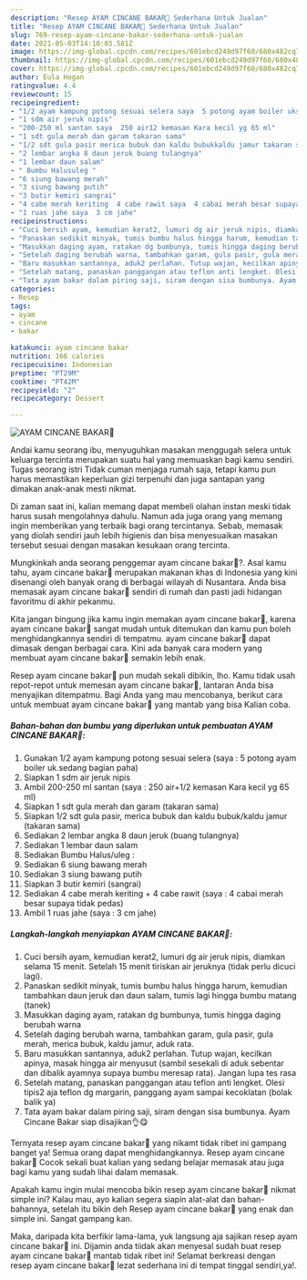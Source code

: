 ```yaml
---
description: "Resep AYAM CINCANE BAKAR🍗 Sederhana Untuk Jualan"
title: "Resep AYAM CINCANE BAKAR🍗 Sederhana Untuk Jualan"
slug: 769-resep-ayam-cincane-bakar-sederhana-untuk-jualan
date: 2021-05-03T14:10:03.581Z
image: https://img-global.cpcdn.com/recipes/601ebcd249d97f60/680x482cq70/ayam-cincane-bakar🍗-foto-resep-utama.jpg
thumbnail: https://img-global.cpcdn.com/recipes/601ebcd249d97f60/680x482cq70/ayam-cincane-bakar🍗-foto-resep-utama.jpg
cover: https://img-global.cpcdn.com/recipes/601ebcd249d97f60/680x482cq70/ayam-cincane-bakar🍗-foto-resep-utama.jpg
author: Eula Hogan
ratingvalue: 4.4
reviewcount: 15
recipeingredient:
- "1/2 ayam kampung potong sesuai selera saya  5 potong ayam boiler uksedang bagian paha"
- "1 sdm air jeruk nipis"
- "200-250 ml santan saya  250 air12 kemasan Kara kecil yg 65 ml"
- "1 sdt gula merah dan garam takaran sama"
- "1/2 sdt gula pasir merica bubuk dan kaldu bubukkaldu jamur takaran sama"
- "2 lembar angka 8 daun jeruk buang tulangnya"
- "1 lembar daun salam"
- " Bumbu Halusuleg "
- "6 siung bawang merah"
- "3 siung bawang putih"
- "3 butir kemiri sangrai"
- "4 cabe merah keriting  4 cabe rawit saya  4 cabai merah besar supaya tidak pedas"
- "1 ruas jahe saya  3 cm jahe"
recipeinstructions:
- "Cuci bersih ayam, kemudian kerat2, lumuri dg air jeruk nipis, diamkan selama 15 menit. Setelah 15 menit tiriskan air jeruknya (tidak perlu dicuci lagi)."
- "Panaskan sedikit minyak, tumis bumbu halus hingga harum, kemudian tambahkan daun jeruk dan daun salam, tumis lagi hingga bumbu matang (tanek)"
- "Masukkan daging ayam, ratakan dg bumbunya, tumis hingga daging berubah warna"
- "Setelah daging berubah warna, tambahkan garam, gula pasir, gula merah, merica bubuk, kaldu jamur, aduk rata."
- "Baru masukkan santannya, aduk2 perlahan. Tutup wajan, kecilkan apinya, masak hingga air menyusut (sambil sesekali di aduk sebentar dan dibalik ayamnya supaya bumbu meresap rata). Jangan lupa tes rasa"
- "Setelah matang, panaskan panggangan atau teflon anti lengket. Olesi tipis2 aja teflon dg margarin, panggang ayam sampai kecoklatan (bolak balik ya)"
- "Tata ayam bakar dalam piring saji, siram dengan sisa bumbunya. Ayam Cincane Bakar siap disajikan👌😋"
categories:
- Resep
tags:
- ayam
- cincane
- bakar

katakunci: ayam cincane bakar 
nutrition: 166 calories
recipecuisine: Indonesian
preptime: "PT29M"
cooktime: "PT42M"
recipeyield: "2"
recipecategory: Dessert

---
```



![AYAM CINCANE BAKAR🍗](https://img-global.cpcdn.com/recipes/601ebcd249d97f60/680x482cq70/ayam-cincane-bakar🍗-foto-resep-utama.jpg)

Andai kamu seorang ibu, menyuguhkan masakan menggugah selera untuk keluarga tercinta merupakan suatu hal yang memuaskan bagi kamu sendiri. Tugas seorang istri Tidak cuman menjaga rumah saja, tetapi kamu pun harus memastikan keperluan gizi terpenuhi dan juga santapan yang dimakan anak-anak mesti nikmat.

Di zaman  saat ini, kalian memang dapat membeli olahan instan meski tidak harus susah mengolahnya dahulu. Namun ada juga orang yang memang ingin memberikan yang terbaik bagi orang tercintanya. Sebab, memasak yang diolah sendiri jauh lebih higienis dan bisa menyesuaikan masakan tersebut sesuai dengan masakan kesukaan orang tercinta. 



Mungkinkah anda seorang penggemar ayam cincane bakar🍗?. Asal kamu tahu, ayam cincane bakar🍗 merupakan makanan khas di Indonesia yang kini disenangi oleh banyak orang di berbagai wilayah di Nusantara. Anda bisa memasak ayam cincane bakar🍗 sendiri di rumah dan pasti jadi hidangan favoritmu di akhir pekanmu.

Kita jangan bingung jika kamu ingin memakan ayam cincane bakar🍗, karena ayam cincane bakar🍗 sangat mudah untuk ditemukan dan kamu pun boleh menghidangkannya sendiri di tempatmu. ayam cincane bakar🍗 dapat dimasak dengan berbagai cara. Kini ada banyak cara modern yang membuat ayam cincane bakar🍗 semakin lebih enak.

Resep ayam cincane bakar🍗 pun mudah sekali dibikin, lho. Kamu tidak usah repot-repot untuk memesan ayam cincane bakar🍗, lantaran Anda bisa menyajikan ditempatmu. Bagi Anda yang mau mencobanya, berikut cara untuk membuat ayam cincane bakar🍗 yang mantab yang bisa Kalian coba.

<!--inarticleads1-->

##### Bahan-bahan dan bumbu yang diperlukan untuk pembuatan AYAM CINCANE BAKAR🍗:

1. Gunakan 1/2 ayam kampung potong sesuai selera (saya : 5 potong ayam boiler uk.sedang bagian paha)
1. Siapkan 1 sdm air jeruk nipis
1. Ambil 200-250 ml santan (saya : 250 air+1/2 kemasan Kara kecil yg 65 ml)
1. Siapkan 1 sdt gula merah dan garam (takaran sama)
1. Siapkan 1/2 sdt gula pasir, merica bubuk dan kaldu bubuk/kaldu jamur (takaran sama)
1. Sediakan 2 lembar angka 8 daun jeruk (buang tulangnya)
1. Sediakan 1 lembar daun salam
1. Sediakan  Bumbu Halus/uleg :
1. Sediakan 6 siung bawang merah
1. Sediakan 3 siung bawang putih
1. Siapkan 3 butir kemiri (sangrai)
1. Sediakan 4 cabe merah keriting + 4 cabe rawit (saya : 4 cabai merah besar supaya tidak pedas)
1. Ambil 1 ruas jahe (saya : 3 cm jahe)




<!--inarticleads2-->

##### Langkah-langkah menyiapkan AYAM CINCANE BAKAR🍗:

1. Cuci bersih ayam, kemudian kerat2, lumuri dg air jeruk nipis, diamkan selama 15 menit. Setelah 15 menit tiriskan air jeruknya (tidak perlu dicuci lagi).
1. Panaskan sedikit minyak, tumis bumbu halus hingga harum, kemudian tambahkan daun jeruk dan daun salam, tumis lagi hingga bumbu matang (tanek)
1. Masukkan daging ayam, ratakan dg bumbunya, tumis hingga daging berubah warna
1. Setelah daging berubah warna, tambahkan garam, gula pasir, gula merah, merica bubuk, kaldu jamur, aduk rata.
1. Baru masukkan santannya, aduk2 perlahan. Tutup wajan, kecilkan apinya, masak hingga air menyusut (sambil sesekali di aduk sebentar dan dibalik ayamnya supaya bumbu meresap rata). Jangan lupa tes rasa
1. Setelah matang, panaskan panggangan atau teflon anti lengket. Olesi tipis2 aja teflon dg margarin, panggang ayam sampai kecoklatan (bolak balik ya)
1. Tata ayam bakar dalam piring saji, siram dengan sisa bumbunya. Ayam Cincane Bakar siap disajikan👌😋




Ternyata resep ayam cincane bakar🍗 yang nikamt tidak ribet ini gampang banget ya! Semua orang dapat menghidangkannya. Resep ayam cincane bakar🍗 Cocok sekali buat kalian yang sedang belajar memasak atau juga bagi kamu yang sudah lihai dalam memasak.

Apakah kamu ingin mulai mencoba bikin resep ayam cincane bakar🍗 nikmat simple ini? Kalau mau, ayo kalian segera siapin alat-alat dan bahan-bahannya, setelah itu bikin deh Resep ayam cincane bakar🍗 yang enak dan simple ini. Sangat gampang kan. 

Maka, daripada kita berfikir lama-lama, yuk langsung aja sajikan resep ayam cincane bakar🍗 ini. Dijamin anda tiidak akan menyesal sudah buat resep ayam cincane bakar🍗 mantab tidak ribet ini! Selamat berkreasi dengan resep ayam cincane bakar🍗 lezat sederhana ini di tempat tinggal sendiri,ya!.

